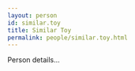 ```yaml
---
layout: person
id: similar.toy
title: Similar Toy
permalink: people/similar.toy.html
---
```


Person details...